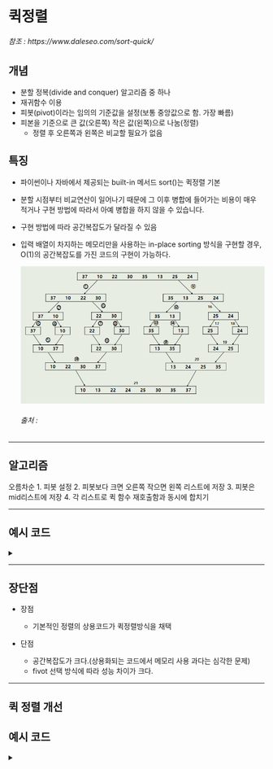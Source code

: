 # 퀵정렬
<h6>참조 : https://www.daleseo.com/sort-quick/</h6>
<h2>개념</h2>

- 분할 정복(divide and conquer) 알고리즘 중 하나
- 재귀함수 이용
- 피봇(pivot)이라는 임의의 기준값을 설정(보통 중앙값으로 함. 가장 빠름)
- 피본을 기준으로 큰 값(오른쪽) 작은 값(왼쪽)으로 나눔(정렬)
    - 정렬 후 오른쪽과 왼쪽은 비교할 필요가 없음

<h2>특징</h2>

- 파이썬이나 자바에서 제공되는 built-in 메서드 sort()는 퀵정렬 기본
- 분할 시점부터 비교연산이 일어나기 때문에 그 이후 병합에 들어가는 비용이 매우 적거나 구현 방법에 따라서 아예 병합을 하지 않을 수 있습니다.
- 구현 방법에 따라 공간복잡도가 달라질 수 있음
- 입력 배열이 차지하는 메모리만을 사용하는 in-place sorting 방식을 구현할 경우, O(1)의 공간복잡도를 가진 코드의 구현이 가능하다.

  ![Alt text](../../../img/mergesort.PNG)
  
  <h6>출처 :  </h6>
---
<h2>알고리즘</h2>
오름차순
1. 피봇 설정
2. 피봇보다 크면 오른쪽 작으면 왼쪽 리스트에 저장
3. 피봇은 mid리스트에 저장
4. 각 리스트로 퀵 함수 재호출함과 동시에 합치기

---

<h2>예시 코드</h2> 
<details>
<summary> </summary>
<div markdown="1">

```python
def quick_sort(arr):
  if len(arr) <2:
    return arr

  fvt_idx = len(arr)//2
  leftlist, midlist, rightlist = [], [arr[fvt_idx]], []

  for el in arr:
    if arr[fvt_idx] > el:
      leftlist.append(el)
    elif arr[fvt_idx] < el:
      rightlist.append(el)

  return quick_sort(leftlist) + quick_sort(midlist) + quick_sort(rightlist)

```

</div>
</details>

---

<h2>장단점</h2>

- 장점
  - 기본적인 정렬의 상용코드가 퀵정렬방식을 채택

- 단점
  - 공간복잡도가 크다.(상용화되는 코드에서 메모리 사용 과다는 심각한 문제)
  - fivot 선택 방식에 따라 성능 차이가 크다.
---

<h2>퀵 정렬 개선 </h2>

<h2>예시 코드</h2> 
<details>
<summary> </summary>
<div markdown="1">

알고리즘
- 리스트의 정 가운데 있는 값을 피봇 설정
- 
```python


```





<h2> 복잡도 </h2>
- 이상적인 경우 O(nlogn)
- 최악의 경우 O(n**2)
<details>
<summary> </summary>
<div markdown="1">



</div>
</details>


---